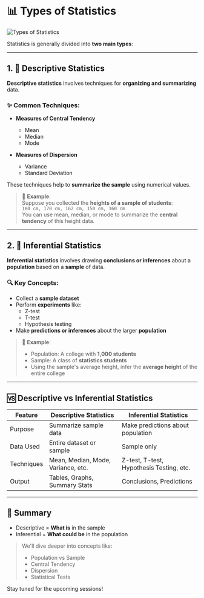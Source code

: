 # 📊 Types of Statistics

![Types of Statistics](/Users/sahilnagpal/Desktop/wordsToSpeak/Statistics/img/type-of-statistics.png)


Statistics is generally divided into **two main types**:

---

## 1. 📝 Descriptive Statistics

**Descriptive statistics** involves techniques for **organizing and summarizing** data.

### ✨ Common Techniques:

- **Measures of Central Tendency**  
  - Mean  
  - Median  
  - Mode  

- **Measures of Dispersion**  
  - Variance  
  - Standard Deviation  

These techniques help to **summarize the sample** using numerical values.

> 📌 **Example**:  
> Suppose you collected the **heights of a sample of students**:  
> `180 cm, 170 cm, 162 cm, 150 cm, 160 cm`  
> You can use mean, median, or mode to summarize the **central tendency** of this height data.

---

## 2. 🧪 Inferential Statistics

**Inferential statistics** involves drawing **conclusions or inferences** about a **population** based on a **sample** of data.

### 🔍 Key Concepts:

- Collect a **sample dataset**
- Perform **experiments** like:
  - Z-test
  - T-test
  - Hypothesis testing
- Make **predictions or inferences** about the larger **population**

> 📌 **Example**:  
> - Population: A college with **1,000 students**  
> - Sample: A class of **statistics students**  
> - Using the sample's average height, infer the **average height** of the entire college

---

## 🆚 Descriptive vs Inferential Statistics

| Feature                | Descriptive Statistics              | Inferential Statistics                      |
|------------------------|-------------------------------------|---------------------------------------------|
| Purpose                | Summarize sample data               | Make predictions about population           |
| Data Used              | Entire dataset or sample            | Sample only                                 |
| Techniques             | Mean, Median, Mode, Variance, etc. | Z-test, T-test, Hypothesis Testing, etc.    |
| Output                 | Tables, Graphs, Summary Stats       | Conclusions, Predictions                    |

---

## 🧠 Summary

- Descriptive = **What is** in the sample  
- Inferential = **What could be** in the population

> We'll dive deeper into concepts like:
> - Population vs Sample  
> - Central Tendency  
> - Dispersion  
> - Statistical Tests

Stay tuned for the upcoming sessions!
